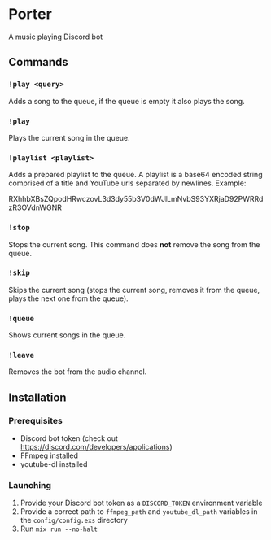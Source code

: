 # Porter

A music playing Discord bot

## Commands

### ```!play <query>```

Adds a song to the queue, if the queue is empty it also plays the song.

### ```!play```

Plays the current song in the queue.

### ```!playlist <playlist>```

Adds a prepared playlist to the queue. A playlist is a base64 encoded string comprised of a title and YouTube urls separated by newlines. Example: 

RXhhbXBsZQpodHRwczovL3d3dy55b3V0dWJlLmNvbS93YXRjaD92PWRRdzR3OVdnWGNR 

### ```!stop```

Stops the current song. This command does **not** remove the song from the queue.

### ```!skip```

Skips the current song (stops the current song, removes it from the queue, plays the next one from the queue).

### ```!queue```

Shows current songs in the queue.

### ```!leave```

Removes the bot from the audio channel.

## Installation

### Prerequisites

* Discord bot token (check out https://discord.com/developers/applications)
* FFmpeg installed
* youtube-dl installed

### Launching 

1. Provide your Discord bot token as a 
```DISCORD_TOKEN``` environment variable
1. Provide a correct path to ```ffmpeg_path``` and ```youtube_dl_path``` variables in the ```config/config.exs``` directory
1. Run ```mix run --no-halt```